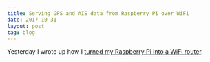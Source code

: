 ```yaml
---
title: Serving GPS and AIS data from Raspberry Pi over WiFi
date: 2017-10-31
layout: post
tag: blog
---
```


Yesterday I wrote up how I [turned my Raspberry Pi into a WiFi router](//somesquares.org/blog/2017/10/30/Raspberry-Pi-router). 